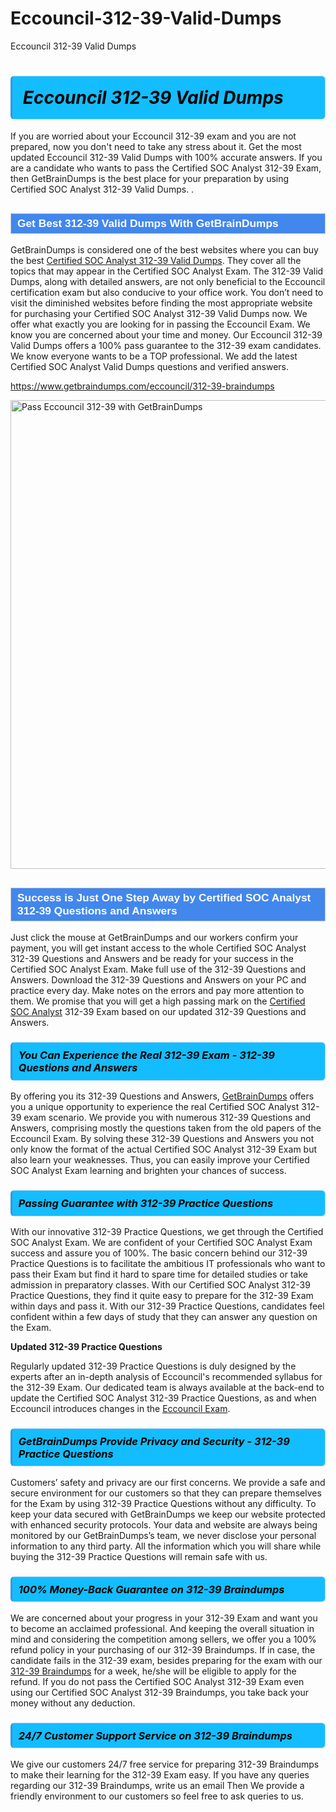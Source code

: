 # Eccouncil-312-39-Valid-Dumps
Eccouncil 312-39 Valid Dumps
<h1><strong><span style="display: block; color: #000000; background: #14BDFF; border: 0.5px solid #AED6F1; border-left: 3px solid #3498DB; padding: .6em; border-radius: 6px;">                     <em>Eccouncil 312-39 <span class="exam_variation">Valid Dumps</span> </em>                </span></strong>            </h1>                        <p>If you are worried about your Eccouncil 312-39 exam and you are not prepared, now you don't need to take any stress about it.             Get the most updated Eccouncil 312-39 <span class="exam_variation">Valid Dumps</span> with 100% accurate answers. If you are a candidate who wants to pass the             Certified SOC Analyst 312-39 Exam, then GetBrainDumps is the best place for your preparation by using Certified SOC Analyst 312-39 <span class="exam_variation">Valid Dumps</span>. .</p>                        <h2 style="background: #4287ec; border: 1px solid #cccccc; padding: 5px 10px;">                <span style="color: #ffffff;">                    <span style="font-size: 11pt;">                        <span style="line-height: normal;">                            <span style="font-family: Calibri,sans-serif;">                                <strong>                                    <span style="font-size: 13.0pt;">Get Best 312-39 <span class="exam_variation">Valid Dumps</span> With GetBrainDumps</span>                                </strong>                            </span>                        </span>                    </span>                </span>            </h2>                        <p>GetBrainDumps is considered one of the best websites where you can buy the best <a href="https://www.getbraindumps.com/eccouncil/certified-soc-analyst-braindumps.html">Certified SOC Analyst 312-39 <span class="exam_variation">Valid Dumps</span></a>.             They cover all the topics that may appear in the Certified SOC Analyst Exam. The 312-39 <span class="exam_variation">Valid Dumps</span>,             along with detailed answers, are not only beneficial to the Eccouncil certification exam but also conducive to your office work.             You don’t need to visit the diminished websites before finding the most appropriate website for purchasing your             Certified SOC Analyst 312-39 <span class="exam_variation">Valid Dumps</span> now. We offer what exactly you are looking for in passing the Eccouncil Exam.             We know you are concerned about your time and money. Our Eccouncil 312-39 <span class="exam_variation">Valid Dumps</span> offers a 100% pass guarantee to the             312-39 exam candidates. We know everyone wants to be a TOP professional. We add the latest Certified SOC Analyst <span class="exam_variation">Valid Dumps</span> questions and verified answers.</p>                        <p><a href="https://www.getbraindumps.com/eccouncil/312-39-braindumps">https://www.getbraindumps.com/eccouncil/312-39-braindumps</a></p>                        <p><a href="https://www.getbraindumps.com/"><img src="https://www.getbraindumps.com/images/get-updated-exam-questions-with-discount-getbraindumps.jpg" class="postImage" alt="Pass Eccouncil 312-39 with GetBrainDumps" width="750"></a></p>                            <h2 style="background: #4287ec; border: 1px solid #cccccc; padding: 5px 10px;">                <span style="color: #ffffff;">                    <span style="font-size: 11pt;">                        <span style="line-height: normal;">                            <span style="font-family: Calibri,sans-serif;">                                <strong>                                    <span style="font-size: 13.0pt;">Success is Just One Step Away by Certified SOC Analyst 312-39 <span class="exam_variation2">Questions and Answers</span></span>                                </strong>                            </span>                        </span>                    </span>                </span>            </h2>                        <p>Just click the mouse at GetBrainDumps and our workers confirm your payment, you will get instant access to the whole Certified SOC Analyst 312-39 <span class="exam_variation2">Questions and Answers</span>             and be ready for your success in the Certified SOC Analyst Exam. Make full use of the 312-39 <span class="exam_variation2">Questions and Answers</span>. Download the 312-39 <span class="exam_variation2">Questions and Answers</span> on your             PC and practice every day. Make notes on the errors and pay more attention to them. We promise that you will get a high passing mark on the             <a href="https://www.getbraindumps.com/eccouncil/312-39-braindumps">Certified SOC Analyst</a> 312-39 Exam based on our updated 312-39 <span class="exam_variation2">Questions and Answers</span>.</p>                        <h3>                <strong>                    <span style="display: block; color: #000000; background: #14BDFF; border: 0.5px solid #AED6F1; border-left: 3px solid #3498DB; padding: .6em; border-radius: 6px;">                        <em>You Can Experience the Real 312-39 Exam - 312-39 <span class="exam_variation2">Questions and Answers</span></em>                    </span>                </strong>            </h3>                        <p>By offering you its 312-39 <span class="exam_variation2">Questions and Answers</span>, <a href="https://www.getbraindumps.com/">GetBrainDumps</a> offers you a unique opportunity to experience the real             Certified SOC Analyst 312-39 exam scenario. We provide you with numerous 312-39 <span class="exam_variation2">Questions and Answers</span>, comprising mostly             the questions taken from the old papers of the Eccouncil Exam. By solving these 312-39 <span class="exam_variation2">Questions and Answers</span> you not only know the format of the actual             Certified SOC Analyst 312-39 Exam but also learn your weaknesses. Thus, you can easily improve your             Certified SOC Analyst Exam learning and brighten your chances of success.</p>                        <h3>                <strong>                    <span style="display: block; color: #000000; background: #14BDFF; border: 0.5px solid #AED6F1; border-left: 3px solid #3498DB; padding: .6em; border-radius: 6px;">                        <em>Passing Guarantee with 312-39 <span class="exam_variation3">Practice Questions</span></em>                    </span>                </strong>            </h3>                        <p>With our innovative 312-39 <span class="exam_variation3">Practice Questions</span>, we get through the Certified SOC Analyst Exam. We are confident of your Certified SOC Analyst Exam             success and assure you of 100%. The basic concern behind our 312-39 <span class="exam_variation3">Practice Questions</span> is to facilitate the ambitious IT professionals who want to pass their             Exam but find it hard to spare time for detailed studies or take admission in preparatory classes. With our Certified SOC Analyst 312-39 <span class="exam_variation3">Practice Questions</span>, they             find it quite easy to prepare for the 312-39 Exam within days and pass it. With our 312-39 <span class="exam_variation3">Practice Questions</span>, candidates feel confident within a few days of             study that they can answer any question on the Exam.</p>                        <p><strong>Updated 312-39 <span class="exam_variation3">Practice Questions</span></strong></p>                        <p>Regularly updated 312-39 <span class="exam_variation3">Practice Questions</span> is duly designed by the experts after an in-depth analysis of Eccouncil's recommended syllabus for the 312-39 Exam.             Our dedicated team is always available at the back-end to update the Certified SOC Analyst 312-39 <span class="exam_variation3">Practice Questions</span>,             as and when Eccouncil introduces changes in the <a href="https://www.getbraindumps.com/eccouncil-braindumps.html">Eccouncil Exam</a>.</p>                        <h3>                <strong>                    <span style="display: block; color: #000000; background: #14BDFF; border: 0.5px solid #AED6F1; border-left: 3px solid #3498DB; padding: .6em; border-radius: 6px;">                        <em>GetBrainDumps Provide Privacy and Security - 312-39 <span class="exam_variation3">Practice Questions</span></em>                    </span>                </strong>            </h3>                        <p>Customers’ safety and privacy are our first concerns. We provide a safe and secure environment for our customers so that they can prepare themselves for the Exam by using             312-39 <span class="exam_variation3">Practice Questions</span> without any difficulty. To keep your data secured with GetBrainDumps we keep our website protected with enhanced security protocols. Your data and website             are always being monitored by our GetBrainDumps’s team, we never disclose your personal information to any third party. All the information which you will share while buying             the 312-39 <span class="exam_variation3">Practice Questions</span> will remain safe with us.</p>                        <h3>                <strong>                    <span style="display: block; color: #000000; background: #14BDFF; border: 0.5px solid #AED6F1; border-left: 3px solid #3498DB; padding: .6em; border-radius: 6px;">                        <em>100% Money-Back Guarantee on 312-39 <span class="exam_variation4">Braindumps</span></em>                    </span>                </strong>            </h3>                        <p>We are concerned about your progress in your 312-39 Exam and want you to become an acclaimed professional. And keeping the overall situation in mind and             considering the competition among sellers, we offer you a 100% refund policy in your purchasing of our 312-39 <span class="exam_variation4">Braindumps</span>. If in case, the candidate fails in the             312-39 exam, besides preparing for the exam with our <a href="https://www.getbraindumps.com/eccouncil/312-39-braindumps">312-39 <span class="exam_variation4">Braindumps</span></a> for a week, he/she will be eligible to apply for the refund. If you do not pass the             Certified SOC Analyst 312-39 Exam even using our Certified SOC Analyst 312-39 <span class="exam_variation4">Braindumps</span>, you             take back your money without any deduction.</p>                        <h3>                <strong>                    <span style="display: block; color: #000000; background: #14BDFF; border: 0.5px solid #AED6F1; border-left: 3px solid #3498DB; padding: .6em; border-radius: 6px;">                        <em>24/7 Customer Support Service on 312-39 <span class="exam_variation4">Braindumps</span></em>                    </span>                </strong>            </h3>                        <p>We give our customers 24/7 free service for preparing 312-39 <span class="exam_variation4">Braindumps</span> to make their learning for the 312-39 Exam easy. If you have any queries regarding our             312-39 <span class="exam_variation4">Braindumps</span>, write us an email Then We provide a friendly environment to our customers so feel free to ask queries to us.</p>                    
